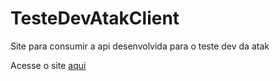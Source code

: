 # TesteDevAtakClient
Site para consumir a api desenvolvida para o teste dev da atak

Acesse o site <a href="https://joao-gabriel-nsilva.github.io/TesteDevAtakClient/" target="_blank">aqui</a>
